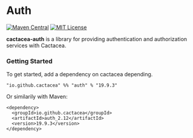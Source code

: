 Auth
==========================================================
[![Maven Central](https://maven-badges.herokuapp.com/maven-central/io.github.cactacea/auth_2.12/badge.svg)](https://maven-badges.herokuapp.com/maven-central/io.github.cactacea/auth_2.12)
[![MIT License](http://img.shields.io/badge/license-MIT-blue.svg?style=flat)](LICENSE)

**cactacea-auth** is a library for providing authentication and authorization services with Cactacea.

### Getting Started

To get started, add a dependency on cactacea depending.

```
"io.github.cactacea" %% "auth" % "19.9.3"
```
Or similarily with Maven:
```
<dependency>
  <groupId>io.github.cactacea</groupId>
  <artifactId>auth_2.12</artifactId>
  <version>19.9.3</version>
</dependency>
```


